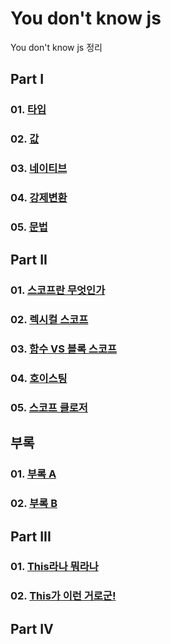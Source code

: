 # You don't know js

You don't know js 정리<br>

## Part I

### 01. [타입](https://github.com/KangJiJi/Study/tree/master/Book/YouDontKnowJS/partI/chapter01)

### 02. [값](https://github.com/KangJiJi/Study/tree/master/Book/YouDontKnowJS/partI/chapter02)

### 03. [네이티브](https://github.com/KangJiJi/Study/tree/master/Book/YouDontKnowJS/partI/chapter03)

### 04. [강제변환](https://github.com/KangJiJi/Study/tree/master/Book/YouDontKnowJS/partI/chapter04)

### 05. [문법](https://github.com/KangJiJi/Study/tree/master/Book/YouDontKnowJS/partI/chapter05)

## Part II

### 01. [스코프란 무엇인가](https://github.com/KangJiJi/Study/tree/master/Book/YouDontKnowJS/partII/chapter01)

### 02. [렉시컬 스코프](https://github.com/KangJiJi/Study/tree/master/Book/YouDontKnowJS/partII/chapter02)

### 03. [함수 VS 블록 스코프](https://github.com/KangJiJi/Study/tree/master/Book/YouDontKnowJS/partII/chapter03)

### 04. [호이스팅](https://github.com/KangJiJi/Study/tree/master/Book/YouDontKnowJS/partII/chapter04)

### 05. [스코프 클로저](https://github.com/KangJiJi/Study/tree/master/Book/YouDontKnowJS/partII/chapter05)

## 부록

### 01. [부록 A](https://github.com/KangJiJi/Study/tree/master/Book/YouDontKnowJS/appendixI/appendixA)

### 02. [부록 B](https://github.com/KangJiJi/Study/tree/master/Book/YouDontKnowJS/appendixI/appendixB)

## Part III

### 01. [This라나 뭐라나](https://github.com/KangJiJi/Study/tree/master/Book/YouDontKnowJS/partIII/chapter01)

### 02. [This가 이런 거로군!](https://github.com/KangJiJi/Study/tree/master/Book/YouDontKnowJS/partIII/chapter02)

## Part IV
